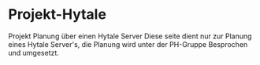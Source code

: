 # Projekt-Hytale
Projekt Planung über einen Hytale Server
Diese seite dient nur zur Planung eines Hytale Server's, die Planung wird unter der PH-Gruppe Besprochen und umgesetzt.
